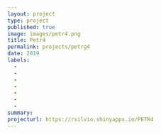 ```yaml
---
layout: project
type: project
published: true
image: images/petr4.png
title: Petr4
permalink: projects/petrg4
date: 2019
labels:
  -  
  - 
  - 
  - 
  - 
  - 
  - 
summary: 
projecturl: https://rsilvio.shinyapps.io/PETR4
---
```

